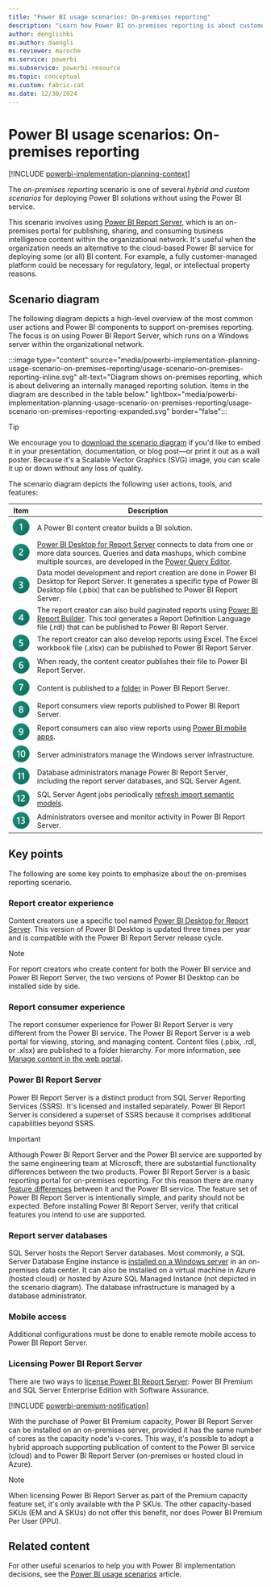 ```yaml
---
title: "Power BI usage scenarios: On-premises reporting"
description: "Learn how Power BI on-premises reporting is about customer-managed reporting."
author: denglishbi
ms.author: daengli
ms.reviewer: maroche
ms.service: powerbi
ms.subservice: powerbi-resource
ms.topic: conceptual
ms.custom: fabric-cat
ms.date: 12/30/2024
---
```


# Power BI usage scenarios: On-premises reporting

[!INCLUDE [powerbi-implementation-planning-context](includes/powerbi-implementation-planning-context.md)]

The *on-premises reporting* scenario is one of several *hybrid and custom scenarios* for deploying Power BI solutions without using the Power BI service.

This scenario involves using [Power BI Report Server](../report-server/get-started.md), which is an on-premises portal for publishing, sharing, and consuming business intelligence content within the organizational network. It's useful when the organization needs an alternative to the cloud-based Power BI service for deploying some (or all) BI content. For example, a fully customer-managed platform could be necessary for regulatory, legal, or intellectual property reasons.

## Scenario diagram

The following diagram depicts a high-level overview of the most common user actions and Power BI components to support on-premises reporting. The focus is on using Power BI Report Server, which runs on a Windows server within the organizational network.

:::image type="content" source="media/powerbi-implementation-planning-usage-scenario-on-premises-reporting/usage-scenario-on-premises-reporting-inline.svg" alt-text="Diagram shows on-premises reporting, which is about delivering an internally managed reporting solution. Items in the diagram are described in the table below." lightbox="media/powerbi-implementation-planning-usage-scenario-on-premises-reporting/usage-scenario-on-premises-reporting-expanded.svg" border="false":::

> [!TIP]
> We encourage you to [download the scenario diagram](powerbi-implementation-planning-usage-scenario-diagrams.md#on-premises-reporting) if you'd like to embed it in your presentation, documentation, or blog post—or print it out as a wall poster. Because it's a Scalable Vector Graphics (SVG) image, you can scale it up or down without any loss of quality.

The scenario diagram depicts the following user actions, tools, and features:

| Item | Description |
| --- | --- |
| ![Item 1.](../media/legend-number/legend-number-01-fabric.svg) | A Power BI content creator builds a BI solution. |
| ![Item 2.](../media/legend-number/legend-number-02-fabric.svg) | [Power BI Desktop for Report Server](../report-server/install-powerbi-desktop.md) connects to data from one or more data sources. Queries and data mashups, which combine multiple sources, are developed in the [Power Query Editor](/power-query/power-query-what-is-power-query). |
| ![Item 3.](../media/legend-number/legend-number-03-fabric.svg) | Data model development and report creation are done in Power BI Desktop for Report Server. It generates a specific type of Power BI Desktop file (.pbix) that can be published to Power BI Report Server. |
| ![Item 4.](../media/legend-number/legend-number-04-fabric.svg) | The report creator can also build paginated reports using [Power BI Report Builder](../paginated-reports/report-builder-power-bi.md). This tool generates a Report Definition Language file (.rdl) that can be published to Power BI Report Server. |
| ![Item 5.](../media/legend-number/legend-number-05-fabric.svg) | The report creator can also develop reports using Excel. The Excel workbook file (.xlsx) can be published to Power BI Report Server. |
| ![Item 6.](../media/legend-number/legend-number-06-fabric.svg) | When ready, the content creator publishes their file to Power BI Report Server. |
| ![Item 7.](../media/legend-number/legend-number-07-fabric.svg) | Content is published to a [folder](../report-server/getting-around.md) in Power BI Report Server. |
| ![Item 8.](../media/legend-number/legend-number-08-fabric.svg) | Report consumers view reports published to Power BI Report Server. |
| ![Item 9.](../media/legend-number/legend-number-09-fabric.svg) | Report consumers can also view reports using [Power BI mobile apps](../consumer/mobile/mobile-apps-for-mobile-devices.md). |
| ![Item 10.](../media/legend-number/legend-number-10-fabric.svg) | Server administrators manage the Windows server infrastructure. |
| ![Item 11.](../media/legend-number/legend-number-11-fabric.svg) | Database administrators manage Power BI Report Server, including the report server databases, and SQL Server Agent. |
| ![Item 12.](../media/legend-number/legend-number-12-fabric.svg) | SQL Server Agent jobs periodically [refresh import semantic models](../report-server/configure-scheduled-refresh.md). |
| ![Item 13.](../media/legend-number/legend-number-13-fabric.svg) | Administrators oversee and monitor activity in Power BI Report Server. |

## Key points

The following are some key points to emphasize about the on-premises reporting scenario.

### Report creator experience

Content creators use a specific tool named [Power BI Desktop for Report Server](https://powerbi.microsoft.com/report-server/). This version of Power BI Desktop is updated three times per year and is compatible with the Power BI Report Server release cycle.

> [!NOTE]
> For report creators who create content for both the Power BI service and Power BI Report Server, the two versions of Power BI Desktop can be installed side by side.

### Report consumer experience

The report consumer experience for Power BI Report Server is very different from the Power BI service. The Power BI Report Server is a web portal for viewing, storing, and managing content. Content files (.pbix, .rdl, or .xlsx) are published to a folder hierarchy. For more information, see [Manage content in the web portal](../report-server/getting-around.md).

### Power BI Report Server

Power BI Report Server is a distinct product from SQL Server Reporting Services (SSRS). It's licensed and installed separately. Power BI Report Server is considered a superset of SSRS because it comprises additional capabilities beyond SSRS.

> [!IMPORTANT]
> Although Power BI Report Server and the Power BI service are supported by the same engineering team at Microsoft, there are substantial functionality differences between the two products. Power BI Report Server is a basic reporting portal for on-premises reporting. For this reason there are many [feature differences](../report-server/compare-report-server-service.md) between it and the Power BI service. The feature set of Power BI Report Server is intentionally simple, and parity should not be expected. Before installing Power BI Report Server, verify that critical features you intend to use are supported.

### Report server databases

SQL Server hosts the Report Server databases. Most commonly, a SQL Server Database Engine instance is [installed on a Windows server](../report-server/system-requirements.md#database-server-version-requirements) in an on-premises data center. It can also be installed on a virtual machine in Azure (hosted cloud) or hosted by Azure SQL Managed Instance (not depicted in the scenario diagram). The database infrastructure is managed by a database administrator.

### Mobile access

Additional configurations must be done to enable remote mobile access to Power BI Report Server.

### Licensing Power BI Report Server

There are two ways to [license Power BI Report Server](../report-server/get-started.md#licensing-power-bi-report-server): Power BI Premium and SQL Server Enterprise Edition with Software Assurance.

[!INCLUDE [powerbi-premium-notification](includes/powerbi-premium-notification.md)]

With the purchase of Power BI Premium capacity, Power BI Report Server can be installed on an on-premises server, provided it has the same number of cores as the capacity node's v-cores. This way, it's possible to adopt a hybrid approach supporting publication of content to the Power BI service (cloud) and to Power BI Report Server (on-premises or hosted cloud in Azure).

> [!NOTE]
> When licensing Power BI Report Server as part of the Premium capacity feature set, it's only available with the P SKUs. The other capacity-based SKUs (EM and A SKUs) do not offer this benefit, nor does Power BI Premium Per User (PPU).

## Related content

For other useful scenarios to help you with Power BI implementation decisions, see the [Power BI usage scenarios](powerbi-implementation-planning-usage-scenario-overview.md) article.
